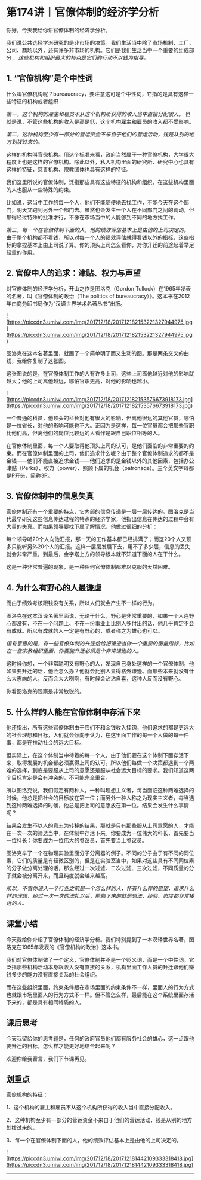 # 第174讲丨官僚体制的经济学分析

你好，今天我给你讲官僚体制的经济学分析。

我们说公共选择学派研究的是非市场的决策。我们生活当中除了市场机制、工厂、公司、商场以外，还有许多非市场的机构。它们是我们生活当中一个重要的组成部分， *这些机构和组织最大的特点是它们的行动不以钱为指导。*

## 1. “官僚机构”是个中性词

什么叫官僚机构呢？bureaucracy，要注意这可是个中性词，它指的是具有这样一些特征的机构或者组织：

 *第一，这个机构的雇主和雇员不从这个机构所获得的收入当中直接分配收入。* 也就是说，不管这些机构的收入是高是低，这个机构雇主和雇员的收入都不受影响。

 *第二，这种机构至少有一部分的营运资金不来自于他们的营运活动，钱是从别的地方划拨过来的。*

这样的机构叫官僚机构。用这个标准来看，政府当然属于一种官僚机构，大学很大程度上也是这样的官僚机构。除此以外，私人机构里面的研究所、研究中心也具有这样的特征，慈善机构、宗教团体也具有这样的特征。

我们这里所说的官僚体制，泛指那些具有这些特征的机构和组织。在这些机构里面的人也服从一些特殊的约束。

比如说，这当中工作的每一个人，他们不能随便地去找工作，不能今天在这个部门，明天又跑到另外一个部门去。虽然也会发生一个人在不同部门之间的调动，但那得经过特殊的批准才行，不像在市场当中的人能够到不同的地方找工作。

 *第三，每一个在官僚体制下面的人，他的绩效评估基本上是由他的上司决定的。* 由于整个机构都不看钱，所以对每一个人的绩效评估就得看钱以外的指标，这些指标的拿捏基本上由上司说了算。你的顶头上司怎么看你，对你升迁的前途起着举足轻重的作用。

## 2. 官僚中人的追求：津贴、权力与声望

对官僚体制的经济学分析，开山之作是图洛克（Gordon Tullock）在1965年发表的名著，叫《官僚体制的政治（The politics of bureaucracy）》。这本书在2012年由商务印书局作为“汉译世界学术名著丛书”出版。

![https://piccdn3.umiwi.com/img/201712/18/201712182153221327944975.jpg](https://piccdn3.umiwi.com/img/201712/18/201712182153221327944975.jpg)

图洛克在这本名著里面，就画了一个简单明了而又生动的图。那是两条交叉的曲线，我给你复制了这张图。

这张图说的是，在官僚体制工作的人有许多上司，这些上司离他越近对他的影响就越大；他的上司离他越远，哪怕官职更高，对他的影响也越小。

![https://piccdn3.umiwi.com/img/201712/18/201712182153576673918173.jpg](https://piccdn3.umiwi.com/img/201712/18/201712182153576673918173.jpg)

一个普通的科员，他顶头的科长对他有很大的影响，但离他很远的其他官员，哪怕是一位省长，对他的影响可能也不大。正因为是这样，每一位官员都会把那些官职比他们高，但离他们的岗位比较远的人看作是跟自己职位相等的人。

在官僚体制里面，每一个人要取得他顶头上司的认可，是他们面临的非常重要的约束。而在官僚体制里面的上司，他们追求什么呢？由于整个官僚体制追求的都不是金钱——他们不能直接追求金钱——他们追求的是金钱以外的其他因素，包括办公津贴（Perks）、权力（power）、照顾下属的机会（patronage）。三个英文字母都是P开头，简称3P。

## 3. 官僚体制中的信息失真

官僚体制还有一个重要的特点，它内部的信息传递是一层一层传达的。图洛克是当代最早研究这些信息传达过程的特点的经济学家，他指出信息在传达的过程中会有大量的失真。而如果领导要找下属了解情况，他做过很细的分析：

每个领导听20个人向他汇报，那一天的工作基本都已经排满了；而这20个人又顶多只能听另外20个人的汇报。这样一层层发展下去，用不了多少层，信息的丢失就会非常严重，到最后，金字塔上方的领导根本就不知道下面的人在干什么。

这是一种非常普遍的现象，是一种任何官僚体制都难以克服的天然困难。

## 4. 为什么有野心的人最谦虚

而由于绩效考核跟钱没有关系，所以人们就会产生不一样的行为。

图洛克在这本汉译名著里面说，无论干什么，野心是非常重要的，如果一个人连野心都没有，不在一个问题上、不在一份事业上比别人多付出的话，他几乎肯定不会有成就。所以有成就的人一定是有野心的，或者称之为雄心也可以。

 *但有意思的是，有一些官僚体制的升迁恰恰把谦逊当做一个重要的衡量指标，比如在一些宗教组织里面，你要能升迁必须是个非常谦逊的人。*

这时候你想，一个非常聪明又有野心的人，发现自己身处这样的一个官僚体制，他如果要升迁的话，他会怎么办？他就会比别人显得格外谦逊。而那些本来就没有什么大志向的人，反而会大大咧咧，有时候会沾沾自喜，这种人反而没有野心。

你看图洛克的观察是非常敏锐的。

## 5. 什么样的人能在官僚体制中存活下来

他还指出，所有这些官僚体制由于它们不和金钱收入挂钩，他们追求的都是更远大的社会理想和目标，人们就会倾向于认为，在这里面工作的每一个人做的每一件事，都是在推动社会的远大目标。

但实际上，在这个体制当中待着的每一个人，由于他们要在这个体制下面存活下来，取得发展的机会都必须赢得上司的认可。所以他们每做一个决策都遇到一个两难的选择，到底是要服从上司的意愿还是服从社会远大目标的要求。我们知道这两个目标肯定是会有冲突的，不可能完全重合。

所以图洛克说，我们假定有两种人，一种叫理想主义者，每当面临这种两难选择的时候，他总是把社会的目标放在第一位；而另外一种人称之为现实主义者，每当遇到这种两难选择的时候，他总是把上司的意愿放在第一位。结果会发生什么事情呢？

结果会发生不以人的意志为转移的结果，那就是只有那些服从上司意愿的人，才能在一次一次的筛选当中，在体制中存活下来。你要成为一位伟大的科长，首先要当一位科长；你要成为一位伟大的参议员，首先要当上参议员。

图洛克举了一个在物理实验里面分子分离器的例子。不同的分子由于有不同的同位素，它们的质量是有轻微区别的，但是在实验室当中，如果对这些具有不同同位素的分子做分离处理的话，那么经过一次过滤、二次过滤、三次过滤，不同质量的分子就会被分离开来，而且纯度就会越来越高。

 *所以，不管你进入一个行业之前是一个怎么样的人，怀有什么样的愿望，追求什么样的理想，经过一次一次的洗礼以后，能剩下来的就是想法、经验、态度都非常接近的人。*

## 课堂小结

今天我给你介绍了官僚体制的经济学分析。我们特别提到了一本汉译世界名著，图洛克在1965年发表的《官僚机构的政治》这本书。

我们对官僚体制做了一个定义，官僚体制并不是一个贬义词，而是一个中性词。它泛指那些机构活动本身跟收入没有直接的关系，机构里面工作人员的升迁跟他们赚钱多少的能力没有直接关系的社会组织。

而在这些组织里面，约束条件跟在市场里面的约束条件不一样，里面人的行为方式也就跟市场里面人的行为方式不一样。但不管怎么样，最后能在这个系统里面存活下来的，都是具有相同特质的人。

## 课后思考

今天我留给你的思考题是，任何的政府官员他们都有服务社会的雄心，这一点跟他要升迁的目标，怎么样才能更好地结合起来呢？

欢迎你给我留言，我们下节课再见。

## 划重点

官僚机构的特征：

1、这个机构的雇主和雇员不从这个机构所获得的收入当中直接分配收入。

2、这种机构至少有一部分的营运资金不来自于他们的营运活动，钱是从别的地方划拨过来的。

3、每一个在官僚体制下面的人，他的绩效评估基本上是由他的上司决定的。

![https://piccdn3.umiwi.com/img/201712/18/201712181442109333318418.jpg](https://piccdn3.umiwi.com/img/201712/18/201712181442109333318418.jpg)

---
